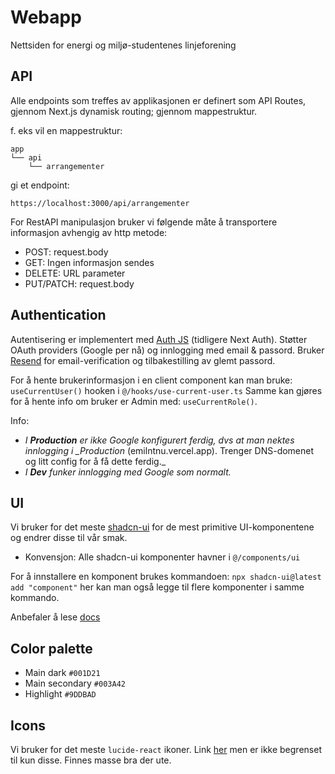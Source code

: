 # Webapp

Nettsiden for energi og miljø-studentenes linjeforening

## API

Alle endpoints som treffes av applikasjonen er definert som API Routes, gjennom Next.js dynamisk routing; gjennom mappestruktur.

f. eks vil en mappestruktur:

```
app
└── api
    └── arrangementer
```

gi et endpoint:

```
https://localhost:3000/api/arrangementer
```

For RestAPI manipulasjon bruker vi følgende måte å transportere informasjon avhengig av http metode:

- POST: request.body
- GET: Ingen informasjon sendes
- DELETE: URL parameter
- PUT/PATCH: request.body

## Authentication

Autentisering er implementert med [Auth JS](https://authjs.dev/getting-started/migrating-to-v5) (tidligere Next Auth). Støtter OAuth providers (Google per nå) og innlogging med email & passord. Bruker [Resend](https://resend.com/docs/send-with-nextjs) for email-verification og tilbakestilling av glemt passord.

For å hente brukerinformasjon i en client component kan man bruke: `useCurrentUser()` hooken i `@/hooks/use-current-user.ts`
Samme kan gjøres for å hente info om bruker er Admin med: `useCurrentRole()`.

Info:

- _I **Production** er ikke Google konfigurert ferdig, dvs at man nektes innlogging i \_Production_ (emilntnu.vercel.app). Trenger DNS-domenet og litt config for å få dette ferdig.\_
- _I **Dev** funker innlogging med Google som normalt._

## UI

Vi bruker for det meste [shadcn-ui](https://ui.shadcn.com/docs/components/accordion) for de mest primitive UI-komponentene og endrer disse til vår smak.

- Konvensjon: Alle shadcn-ui komponenter havner i `@/components/ui`

For å innstallere en komponent brukes kommandoen: `npx shadcn-ui@latest add "component"` her kan man også legge til flere komponenter i samme kommando.

Anbefaler å lese [docs](https://ui.shadcn.com/docs)

## Color palette

- Main dark `#001D21`
- Main secondary `#003A42`
- Highlight `#9DDBAD`

## Icons

Vi bruker for det meste `lucide-react` ikoner. Link [her](https://lucide.dev/icons/) men er ikke begrenset til kun disse. Finnes masse bra der ute.
